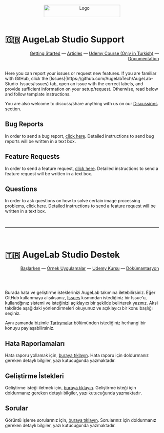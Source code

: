 <br />
<div align="center">
  <a href="https://augelab.com/">
    <img src="https://augelab.com/assets/logo_text.png" alt="Logo" width="250" height="40">
  </a>
<br>
<br>

</div>

# 🇬🇧 AugeLab Studio Support
<div align="right">
  
[Getting Started](https://augelab.com/start/) ―
[Articles](https://medium.com/augelab-crew) ―
[Udemy Course (Only in Turkish)](https://www.udemy.com/course/augelab-studio-goruntu-isleme-ve-yapay-zeka-egitimi/) ―
[Documentation](https://img1.wsimg.com/blobby/go/963f5bef-bbf4-4a85-af7a-fc15db3c730c/AugeLab%20Studio%20Manual.pdf)

<br>
</div>
Here you can report your issues or request new features. If you are familiar with GitHub, click the [Issues](https://github.com/AugelabTech/AugeLab-Studio-Issues/issues) tab, open an issue with the correct labels, and provide sufficient information on your setup/request. Otherwise, read below and follow template instructions.

You are also welcome to discuss/share anything with us on our [Discussions](https://github.com/AugelabTech/AugeLab-Studio-Issues/discussions) section.

## Bug Reports

In order to send a bug report, [click here](https://github.com/augelab/AugeLab-Studio-Issues/issues/new?assignees=&labels=bug&projects=&template=bug_report.md&title=). Detailed instructions to send bug reports  will be written in a text box.

## Feature Requests

In order to send a feature request, [click here](https://github.com/augelab/AugeLab-Studio-Issues/issues/new?assignees=&labels=enhancement&projects=&template=feature_request.md&title=). Detailed instructions to send a feature request will be written in a text box.


## Questions

In order to ask questions on how to solve certain image processing problems, [click here](https://github.com/AugelabTech/AugeLab-Studio-Issues/issues/new?assignees=&labels=question&projects=&template=question.md&title=). Detailed instructions to send a feature request will be written in a text box.

<br>

---

<br>

# 🇹🇷 AugeLab Studio Destek

<div align="right">
  
[Başlarken](https://augelab.com/start/) ―
[Örnek Uygulamalar](https://medium.com/augelab-crew) ―
[Udemy Kursu](https://www.udemy.com/course/augelab-studio-goruntu-isleme-ve-yapay-zeka-egitimi/) ―
[Dökümantasyon](https://img1.wsimg.com/blobby/go/963f5bef-bbf4-4a85-af7a-fc15db3c730c/AugeLab%20Studio%20Manual.pdf)

<br>
<br>
</div>

Burada hata ve geliştirme isteklerinizi AugeLab takımına iletebilirsiniz. Eğer GitHub kullanmaya alışıksanız, [Issues](https://github.com/AugelabTech/AugeLab-Studio-Issues/issues) kısmından istediğiniz bir Issue'u, kullandğınız sistemi ve isteğinizi açıklayıcı bir şekilde belirterek yazınız. Aksi takdirde aşağıdaki yönlendirmeleri okuyunuz ve açıklayıcı bir konu başlığı seçiniz.

Aynı zamanda bizimle [Tartışmalar](https://github.com/AugelabTech/AugeLab-Studio-Issues/discussions) bölümünden istediğiniz herhangi bir konuyu paylaşabilirsiniz.

## Hata Raporlamaları

Hata raporu yollamak için, [buraya tıklayın](https://github.com/augelab/AugeLab-Studio-Issues/issues/new?assignees=&labels=bug&projects=&template=hata-raporu.md&title=). Hata raporu için doldurmanız gereken detaylı bilgiler, yazı kutucuğunda yazmaktadır.

## Geliştirme İstekleri

Geliştirme isteği iletmek için, [buraya tıklayın](https://github.com/augelab/AugeLab-Studio-Issues/issues/new?assignees=&labels=enhancement&projects=&template=geli%C5%9Ftirme-i%CC%87ste%C4%9Fi.md&title=). Geliştirme isteği için doldurmanız gereken detaylı bilgiler, yazı kutucuğunda yazmaktadır.

## Sorular
Görüntü işleme sorularınız için, [buraya tıklayın](https://github.com/AugelabTech/AugeLab-Studio-Issues/issues/new?assignees=&labels=question&projects=&template=soru.md&title=). Sorularınız için doldurmanız gereken detaylı bilgiler, yazı kutucuğunda yazmaktadır.
